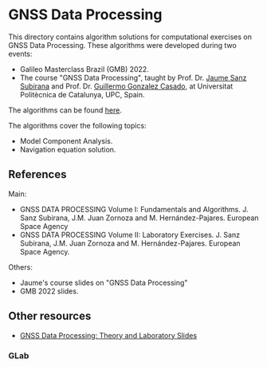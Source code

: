 # GNSS Data Processing

This directory contains algorithm solutions for computational exercises on GNSS Data Processing. These algorithms were developed during two events:
- Galileo Masterclass Brazil (GMB) 2022.
- The course "GNSS Data Processing", taught by Prof. Dr. [Jaume Sanz Subirana] and Prof. Dr. [Guillermo Gonzalez Casado], at Universitat Politècnica de Catalunya, UPC, Spain.

The algorithms can be found [here].

The algorithms cover the following topics:
- Model Component Analysis.
- Navigation equation solution.

## References
Main:
- GNSS DATA PROCESSING Volume I: Fundamentals and Algorithms. J. Sanz Subirana, J.M. Juan Zornoza and M. Hernández-Pajares. European Space Agency
- GNSS DATA PROCESSING Volume II: Laboratory Exercises. J. Sanz Subirana, J.M. Juan Zornoza and M. Hernández-Pajares. European Space Agency.

Others:
- Jaume's course slides on "GNSS Data Processing"
- GMB 2022 slides.

## Other resources

- [GNSS Data Processing: Theory and Laboratory Slides][1]

### GLab

[Jaume Sanz Subirana]: https://gage.upc.edu/en/personnel/permanent-staff/jaume.sanz
[Guillermo Gonzalez Casado]: https://gage.upc.edu/en/personnel/permanent-staff/dr-guillermo-gonzalez-casado
[here]: https://server.gage.upc.edu/TEACHING_MATERIAL/GMB2022/SOFTWARE/
[1]: https://gage.upc.edu/486/gage/en/en/learning-materials/software-tools/glab-tool-suite-links/glab-tutorials/gnss-tutorials
